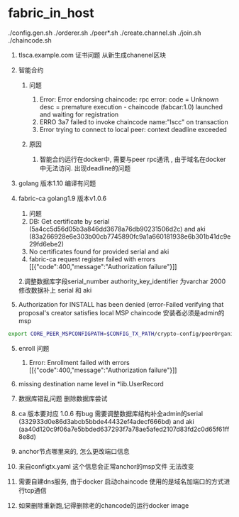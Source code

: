 # fabric_in_host
./config.gen.sh
./orderer.sh
./peer*.sh
./create.channel.sh
./join.sh
./chaincode.sh


1. tlsca.example.com 证书问题 从新生成chanenel区块
2. 智能合约
    1. 问题
        1. Error: Error endorsing chaincode: rpc error: code = Unknown desc = premature execution - chaincode (fabcar:1.0) launched and waiting for registration
        2. ERRO 3a7 failed to invoke chaincode name:"lscc"  on transaction 
        3. Error trying to connect to local peer: context deadline exceeded


    2. 原因
        1. 智能合约运行在docker中, 需要与peer rpc通讯 , 由于域名在docker中无法访问. 出现deadline的问题
        
3. golang 版本1.10 编译有问题
4. fabric-ca golang1.9 版本v1.0.6
    
    1. 问题 
      1. DB: Get certificate by serial (5a4cc5d56d05b3a846dd3678a76db90231506d2c) and aki (83a266928e6e303b00cb7745890fc9a1a660181938e6b301b41dc9e29fd6ebe2)
      2. No certificates found for provided serial and aki
      3. fabric-ca request register failed with errors [[{"code":400,"message":"Authorization failure"}]]
       
    2.调整数据库字段serial_number authority_key_identifier 为varchar 2000 修改数据补上 serial 和 aki
5. Authorization for INSTALL has been denied (error-Failed verifying that proposal's creator satisfies local MSP
    chaincode 安装者必须是admin的msp
```bash
export CORE_PEER_MSPCONFIGPATH=$CONFIG_TX_PATH/crypto-config/peerOrganizations/org1.example.com/users/Admin@org1.example.com/msp

```

5. enroll 问题
    1. Error: Enrollment failed with errors [[{"code":400,"message":"Authorization failure"}]]
  2.  missing destination name level in *lib.UserRecord
  3.  数据库错乱问题 删除数据库尝试
  4.  ca 版本要对应 1.0.6 有bug
      需要调整数据库结构补全admin的serial (332933d0e86d3abcb5bbde44432ef4adecf666bd) and aki (aa40d120c9f06a7e5bbded637293f7a78ae5afed2107d83fd2c0d65f61ff8e8d)

6. anchor节点哪里来的, 怎么更改端口信息
  1. 来自configtx.yaml 这个信息会正常anchor的msp文件 无法改变
7. 需要自建dns服务, 由于docker 启动chaincode 使用的是域名加端口的方式进行tcp通信

8. 如果删除重新跑,记得删除老的chancode的运行docker image
